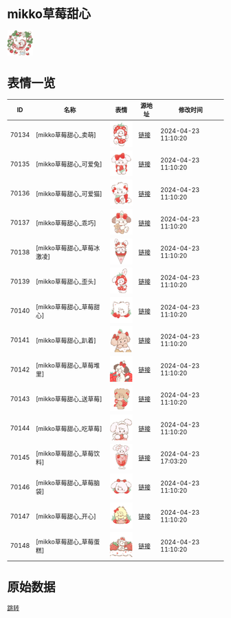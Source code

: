 # mikko草莓甜心

<img src="./cover.png" height="60" alt="cover" />

# 表情一览

|ID|名称|表情|源地址|修改时间|
|----|----|----|----|----|
|70134|[mikko草莓甜心_卖萌]|<img src="./pic/070134_%5Bmikko草莓甜心_卖萌%5D.png" height="60" alt="卖萌"/>|[链接](https://i0.hdslb.com/bfs/garb/f5fda368e04873c15454f7cd18d8cc56e1fc9d6e.png)|2024-04-23 11:10:20|
|70135|[mikko草莓甜心_可爱兔]|<img src="./pic/070135_%5Bmikko草莓甜心_可爱兔%5D.png" height="60" alt="可爱兔"/>|[链接](https://i0.hdslb.com/bfs/garb/2f9429b257f2f1bf534d82dfca86982e51f7199e.png)|2024-04-23 11:10:20|
|70136|[mikko草莓甜心_可爱猫]|<img src="./pic/070136_%5Bmikko草莓甜心_可爱猫%5D.png" height="60" alt="可爱猫"/>|[链接](https://i0.hdslb.com/bfs/garb/7bbba23cb18267d08495506e45c944f286682b7a.png)|2024-04-23 11:10:20|
|70137|[mikko草莓甜心_乖巧]|<img src="./pic/070137_%5Bmikko草莓甜心_乖巧%5D.png" height="60" alt="乖巧"/>|[链接](https://i0.hdslb.com/bfs/garb/b5f1bb67a2f146ee40e20ffdef5a80dc5ba25146.png)|2024-04-23 11:10:20|
|70138|[mikko草莓甜心_草莓冰激凌]|<img src="./pic/070138_%5Bmikko草莓甜心_草莓冰激凌%5D.png" height="60" alt="草莓冰激凌"/>|[链接](https://i0.hdslb.com/bfs/garb/85d6611e961775b0966d29ccfb18e8c9c3b6b38c.png)|2024-04-23 11:10:20|
|70139|[mikko草莓甜心_歪头]|<img src="./pic/070139_%5Bmikko草莓甜心_歪头%5D.png" height="60" alt="歪头"/>|[链接](https://i0.hdslb.com/bfs/garb/16dc265005629e88286159d40404220642f58503.png)|2024-04-23 11:10:20|
|70140|[mikko草莓甜心_草莓甜心]|<img src="./pic/070140_%5Bmikko草莓甜心_草莓甜心%5D.png" height="60" alt="草莓甜心"/>|[链接](https://i0.hdslb.com/bfs/garb/4add3b0f753ec28897c3173781dc1b25fcf02885.png)|2024-04-23 11:10:20|
|70141|[mikko草莓甜心_趴着]|<img src="./pic/070141_%5Bmikko草莓甜心_趴着%5D.png" height="60" alt="趴着"/>|[链接](https://i0.hdslb.com/bfs/garb/ec9f332591dfa6b33e79c9e1b7834e1f548b02ef.png)|2024-04-23 11:10:20|
|70142|[mikko草莓甜心_草莓堆里]|<img src="./pic/070142_%5Bmikko草莓甜心_草莓堆里%5D.png" height="60" alt="草莓堆里"/>|[链接](https://i0.hdslb.com/bfs/garb/542b253bbb55ca80e7af51ca98d75b327f03a59c.png)|2024-04-23 11:10:20|
|70143|[mikko草莓甜心_送草莓]|<img src="./pic/070143_%5Bmikko草莓甜心_送草莓%5D.png" height="60" alt="送草莓"/>|[链接](https://i0.hdslb.com/bfs/garb/1fffd16ecf8a1b9101c68b6ea53407ddbf34a7ac.png)|2024-04-23 11:10:20|
|70144|[mikko草莓甜心_吃草莓]|<img src="./pic/070144_%5Bmikko草莓甜心_吃草莓%5D.png" height="60" alt="吃草莓"/>|[链接](https://i0.hdslb.com/bfs/garb/799d33b054cef0621676b9b72677aa2a1e5e6277.png)|2024-04-23 11:10:20|
|70145|[mikko草莓甜心_草莓饮料]|<img src="./pic/070145_%5Bmikko草莓甜心_草莓饮料%5D.png" height="60" alt="草莓饮料"/>|[链接](https://i0.hdslb.com/bfs/garb/414d0dc1142e946d565c1c95659a33459ad681a7.png)|2024-04-23 17:03:20|
|70146|[mikko草莓甜心_草莓脑袋]|<img src="./pic/070146_%5Bmikko草莓甜心_草莓脑袋%5D.png" height="60" alt="草莓脑袋"/>|[链接](https://i0.hdslb.com/bfs/garb/5281168048d57c50bb43d4778223c71b7216e221.png)|2024-04-23 11:10:20|
|70147|[mikko草莓甜心_开心]|<img src="./pic/070147_%5Bmikko草莓甜心_开心%5D.png" height="60" alt="开心"/>|[链接](https://i0.hdslb.com/bfs/garb/f0323c9f443e475e08f01ba0aab0ad7053acfb96.png)|2024-04-23 11:10:20|
|70148|[mikko草莓甜心_草莓蛋糕]|<img src="./pic/070148_%5Bmikko草莓甜心_草莓蛋糕%5D.png" height="60" alt="草莓蛋糕"/>|[链接](https://i0.hdslb.com/bfs/garb/b0121bdfd6f330088d6e7e0b5a60b08e6459ad50.png)|2024-04-23 11:10:20|

# 原始数据

[跳转](./raw.json)

